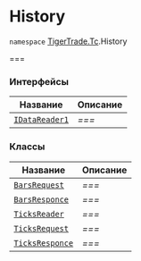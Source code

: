 
# History

`namespace` [TigerTrade.Tc](../TigerTrade.Tc.md).History

===


### Интерфейсы
| Название | Описание |
| --- | --- |
| [`IDataReader1`](./History/IDataReader1.cs.md) | *===* |

### Классы
| Название | Описание |
| --- | --- |
| [`BarsRequest`](./History/BarsRequest.cs.md) | *===* |
| [`BarsResponce`](./History/BarsResponce.cs.md) | *===* |
| [`TicksReader`](./History/TicksReader.cs.md) | *===* |
| [`TicksRequest`](./History/TicksRequest.cs.md) | *===* |
| [`TicksResponce`](./History/TicksResponce.cs.md) | *===* |
